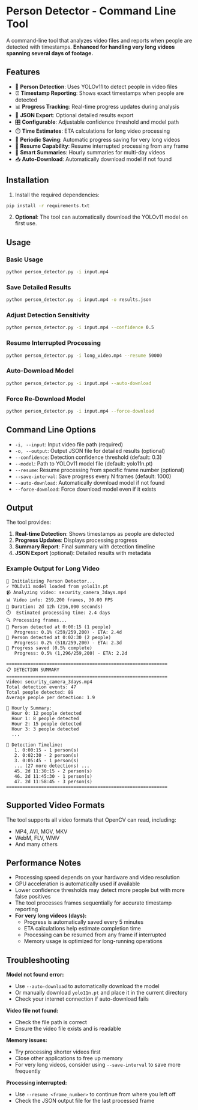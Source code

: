 # Person Detector - Command Line Tool

A command-line tool that analyzes video files and reports when people are detected with timestamps. **Enhanced for handling very long videos spanning several days of footage.**

## Features

- 🎯 **Person Detection**: Uses YOLOv11 to detect people in video files
- ⏰ **Timestamp Reporting**: Shows exact timestamps when people are detected
- 📊 **Progress Tracking**: Real-time progress updates during analysis
- 📄 **JSON Export**: Optional detailed results export
- 🎛️ **Configurable**: Adjustable confidence threshold and model path
- ⏱️ **Time Estimates**: ETA calculations for long video processing
- 💾 **Periodic Saving**: Automatic progress saving for very long videos
- 🔄 **Resume Capability**: Resume interrupted processing from any frame
- 📅 **Smart Summaries**: Hourly summaries for multi-day videos
- 📥 **Auto-Download**: Automatically download model if not found

## Installation

1. Install the required dependencies:
```bash
pip install -r requirements.txt
```

2. **Optional**: The tool can automatically download the YOLOv11 model on first use.

## Usage

### Basic Usage
```bash
python person_detector.py -i input.mp4
```

### Save Detailed Results
```bash
python person_detector.py -i input.mp4 -o results.json
```

### Adjust Detection Sensitivity
```bash
python person_detector.py -i input.mp4 --confidence 0.5
```

### Resume Interrupted Processing
```bash
python person_detector.py -i long_video.mp4 --resume 50000
```

### Auto-Download Model
```bash
python person_detector.py -i input.mp4 --auto-download
```

### Force Re-Download Model
```bash
python person_detector.py -i input.mp4 --force-download
```

## Command Line Options

- `-i, --input`: Input video file path (required)
- `-o, --output`: Output JSON file for detailed results (optional)
- `--confidence`: Detection confidence threshold (default: 0.3)
- `--model`: Path to YOLOv11 model file (default: yolo11n.pt)
- `--resume`: Resume processing from specific frame number (optional)
- `--save-interval`: Save progress every N frames (default: 1000)
- `--auto-download`: Automatically download model if not found
- `--force-download`: Force download model even if it exists

## Output

The tool provides:

1. **Real-time Detection**: Shows timestamps as people are detected
2. **Progress Updates**: Displays processing progress
3. **Summary Report**: Final summary with detection timeline
4. **JSON Export** (optional): Detailed results with metadata

### Example Output for Long Video
```
🚀 Initializing Person Detector...
✓ YOLOv11 model loaded from yolo11n.pt
📹 Analyzing video: security_camera_3days.mp4
📊 Video info: 259,200 frames, 30.00 FPS
📅 Duration: 2d 12h (216,000 seconds)
⏱️  Estimated processing time: 2.4 days
🔍 Processing frames...
👤 Person detected at 0:00:15 (1 people)
   Progress: 0.1% (259/259,200) - ETA: 2.4d
👤 Person detected at 0:02:30 (2 people)
   Progress: 0.2% (518/259,200) - ETA: 2.3d
💾 Progress saved (0.5% complete)
   Progress: 0.5% (1,296/259,200) - ETA: 2.2d

============================================================
📋 DETECTION SUMMARY
============================================================
Video: security_camera_3days.mp4
Total detection events: 47
Total people detected: 89
Average people per detection: 1.9

📅 Hourly Summary:
  Hour 0: 12 people detected
  Hour 1: 8 people detected
  Hour 2: 15 people detected
  Hour 3: 3 people detected
  ...

📅 Detection Timeline:
   1. 0:00:15 - 1 person(s)
   2. 0:02:30 - 2 person(s)
   3. 0:05:45 - 1 person(s)
   ... (27 more detections) ...
   45. 2d 11:30:15 - 2 person(s)
   46. 2d 11:45:30 - 1 person(s)
   47. 2d 11:58:45 - 3 person(s)
============================================================
```

## Supported Video Formats

The tool supports all video formats that OpenCV can read, including:
- MP4, AVI, MOV, MKV
- WebM, FLV, WMV
- And many others

## Performance Notes

- Processing speed depends on your hardware and video resolution
- GPU acceleration is automatically used if available
- Lower confidence thresholds may detect more people but with more false positives
- The tool processes frames sequentially for accurate timestamp reporting
- **For very long videos (days):**
  - Progress is automatically saved every 5 minutes
  - ETA calculations help estimate completion time
  - Processing can be resumed from any frame if interrupted
  - Memory usage is optimized for long-running operations

## Troubleshooting

**Model not found error:**
- Use `--auto-download` to automatically download the model
- Or manually download `yolo11n.pt` and place it in the current directory
- Check your internet connection if auto-download fails

**Video file not found:**
- Check the file path is correct
- Ensure the video file exists and is readable

**Memory issues:**
- Try processing shorter videos first
- Close other applications to free up memory
- For very long videos, consider using `--save-interval` to save more frequently

**Processing interrupted:**
- Use `--resume <frame_number>` to continue from where you left off
- Check the JSON output file for the last processed frame
